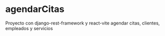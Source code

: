 # agendarCitas
Proyecto con django-rest-framework y react-vite agendar citas, clientes, empleados y servicios
